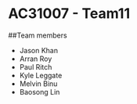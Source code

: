 # AC31007 - Team11

##Team members
- Jason Khan
- Arran Roy
- Paul Ritch
- Kyle Leggate
- Melvin Binu
- Baosong Lin
